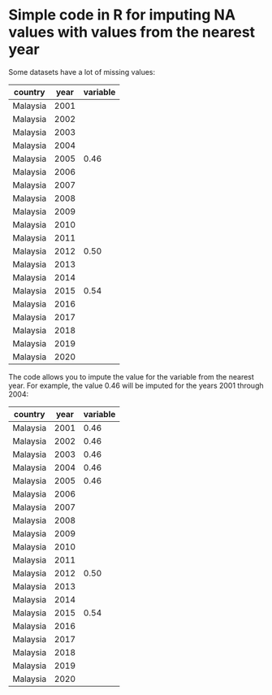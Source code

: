 # Simple code in R for imputing NA values with values from the nearest year

Some datasets have a lot of missing values: 

| country  | year | variable |
| :------: | :--: | -------- |
| Malaysia | 2001 |          |
| Malaysia | 2002 |          |
| Malaysia | 2003 |          |
| Malaysia | 2004 |          |
| Malaysia | 2005 | 0.46     |
| Malaysia | 2006 |          |
| Malaysia | 2007 |          |
| Malaysia | 2008 |          |
| Malaysia | 2009 |          |
| Malaysia | 2010 |          |
| Malaysia | 2011 |          |
| Malaysia | 2012 | 0.50     |
| Malaysia | 2013 |          |
| Malaysia | 2014 |          |
| Malaysia | 2015 | 0.54     |
| Malaysia | 2016 |          |
| Malaysia | 2017 |          |
| Malaysia | 2018 |          |
| Malaysia | 2019 |          |
| Malaysia | 2020 |          |

The code allows you to impute the value for the variable from the nearest year. For example, the value 0.46 will be imputed for the years 2001 through 2004:

| country  | year | variable |
| :------: | :--: | -------- |
| Malaysia | 2001 | 0.46     |
| Malaysia | 2002 | 0.46     |
| Malaysia | 2003 | 0.46     |
| Malaysia | 2004 | 0.46     |
| Malaysia | 2005 | 0.46     |
| Malaysia | 2006 |          |
| Malaysia | 2007 |          |
| Malaysia | 2008 |          |
| Malaysia | 2009 |          |
| Malaysia | 2010 |          |
| Malaysia | 2011 |          |
| Malaysia | 2012 | 0.50     |
| Malaysia | 2013 |          |
| Malaysia | 2014 |          |
| Malaysia | 2015 | 0.54     |
| Malaysia | 2016 |          |
| Malaysia | 2017 |          |
| Malaysia | 2018 |          |
| Malaysia | 2019 |          |
| Malaysia | 2020 |          |
